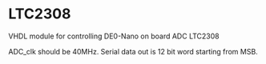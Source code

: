 # LTC2308
VHDL module for controlling DE0-Nano on board ADC LTC2308

ADC_clk should be 40MHz. Serial data out is 12 bit word starting from MSB. 
